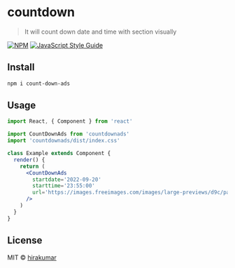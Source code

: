 # countdown

> It will count down date and time with section visually

[![NPM](https://img.shields.io/npm/v/countdown.svg)](https://www.npmjs.com/package/countdown) [![JavaScript Style Guide](https://img.shields.io/badge/code_style-standard-brightgreen.svg)](https://standardjs.com)

## Install

```bash
npm i count-down-ads
```

## Usage

```jsx
import React, { Component } from 'react'

import CountDownAds from 'countdownads'
import 'countdownads/dist/index.css'

class Example extends Component {
  render() {
    return (
      <CountDownAds
        startdate='2022-09-20'
        starttime='23:55:00'
        url='https://images.freeimages.com/images/large-previews/d9c/parrot-attack-1410608.jpg'
      />
    )
  }
}
```

## License

MIT © [hirakumar](https://github.com/hirakumar)
